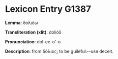 # Lexicon Entry G1387

**Lemma**: δολιόω

**Transliteration (xlit)**: dolióō

**Pronunciation**: dol-ee-o'-o

**Description**:
from δόλιος; to be guileful:--use deceit.
